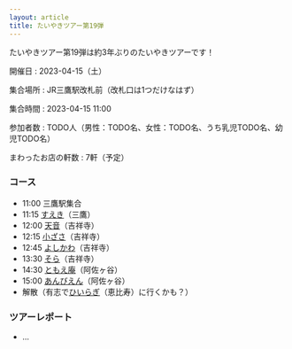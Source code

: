 ```yaml
---
layout: article
title: たいやきツアー第19弾
---
```


たいやきツアー第19弾は約3年ぶりのたいやきツアーです！

開催日
: 2023-04-15（土）

集合場所
: JR三鷹駅改札前（改札口は1つだけなはず）

集合時間
: 2023-04-15 11:00

参加者数
: TODO人（男性：TODO名、女性：TODO名、うち乳児TODO名、幼児TODO名）

まわったお店の軒数
: 7軒（予定）

### コース

* 11:00 三鷹駅集合
* 11:15 [すえき](https://www.facebook.com/sueki2019/)（三鷹）
* 12:00 [天音](https://tabelog.com/tokyo/A1320/A132001/13019467/)（吉祥寺）
* 12:15 [小ざさ](https://www.ozasa.co.jp/)（吉祥寺）
* 12:45 [よしかわ](http://yoshikawa.html.xdomain.jp/)（吉祥寺）
* 13:30 [そら](https://twitter.com/taiyakisora)（吉祥寺）
* 14:30 [ともえ庵](https://tomoean.net/)（阿佐ヶ谷）
* 15:00 [あんびえん](https://www.facebook.com/annbienn0000/)（阿佐ヶ谷）
* 解散（有志で[ひいらぎ](https://twitter.com/taiyaki_hiiragi)（恵比寿）に行くかも？）

### ツアーレポート

  * ...
